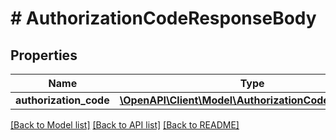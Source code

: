 # # AuthorizationCodeResponseBody

## Properties

Name | Type | Description | Notes
------------ | ------------- | ------------- | -------------
**authorization_code** | [**\OpenAPI\Client\Model\AuthorizationCodeResponse[]**](AuthorizationCodeResponse.md) |  | [optional]

[[Back to Model list]](../../README.md#models) [[Back to API list]](../../README.md#endpoints) [[Back to README]](../../README.md)
